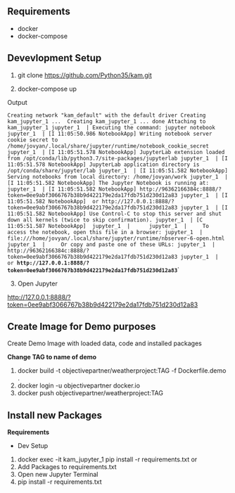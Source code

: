 
## Requirements
* docker
* docker-compose

## Devevlopment Setup

1. git clone https://github.com/Python35/kam.git

2. docker-compose up

Output

`Creating network "kam_default" with the default driver
Creating kam_jupyter_1 ... 
Creating kam_jupyter_1 ... done
Attaching to kam_jupyter_1
jupyter_1  | Executing the command: jupyter notebook
jupyter_1  | [I 11:05:50.986 NotebookApp] Writing notebook server cookie secret to /home/jovyan/.local/share/jupyter/runtime/notebook_cookie_secret
jupyter_1  | [I 11:05:51.578 NotebookApp] JupyterLab extension loaded from /opt/conda/lib/python3.7/site-packages/jupyterlab
jupyter_1  | [I 11:05:51.578 NotebookApp] JupyterLab application directory is /opt/conda/share/jupyter/lab
jupyter_1  | [I 11:05:51.582 NotebookApp] Serving notebooks from local directory: /home/jovyan/work
jupyter_1  | [I 11:05:51.582 NotebookApp] The Jupyter Notebook is running at:
jupyter_1  | [I 11:05:51.582 NotebookApp] http://96362166384c:8888/?token=0ee9abf3066767b38b9d422179e2da17fdb751d230d12a83
jupyter_1  | [I 11:05:51.582 NotebookApp]  or http://127.0.0.1:8888/?token=0ee9abf3066767b38b9d422179e2da17fdb751d230d12a83
jupyter_1  | [I 11:05:51.582 NotebookApp] Use Control-C to stop this server and shut down all kernels (twice to skip confirmation).
jupyter_1  | [C 11:05:51.587 NotebookApp] 
jupyter_1  |     
jupyter_1  |     To access the notebook, open this file in a browser:
jupyter_1  |         file:///home/jovyan/.local/share/jupyter/runtime/nbserver-6-open.html
jupyter_1  |     Or copy and paste one of these URLs:
jupyter_1  |         http://96362166384c:8888/?token=0ee9abf3066767b38b9d422179e2da17fdb751d230d12a83
jupyter_1  |      or `**`http://127.0.0.1:8888/?token=0ee9abf3066767b38b9d422179e2da17fdb751d230d12a83`**`

3. Open Jupyter

http://127.0.0.1:8888/?token=0ee9abf3066767b38b9d422179e2da17fdb751d230d12a83


## Create Image for Demo purposes

Create Demo Image with loaded data, code and installed packages

**Change TAG to name of demo**

1. docker build -t objectivepartner/weatherproject:TAG -f Dockerfile.demo .
2. docker login -u objectivepartner docker.io
3. docker push objectivepartner/weatherproject:TAG

## Install new Packages
**Requirements**
* Dev Setup
 
1. docker exec -it kam_jupyter_1 pip install -r requirements.txt
or
1. Add Packages to requirements.txt
2. Open new Jupyter Terminal 
3. pip install -r requirements.txt


